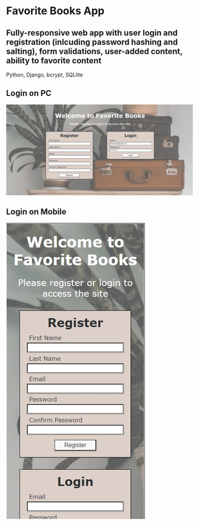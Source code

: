 <h1>Favorite Books App</h1>
<h2>Fully-responsive web app with user login and registration (inlcuding password hashing and salting), form validations, user-added content, ability to favorite content</h2>
<p> Python, Django, bcrypt, SQLlite</p>
<h2>Login on PC</h2>
<img src="login_screenshot_pc.JPG">
<h2>Login on Mobile</h2>
<img src="login_screenshot_mobile.JPG">